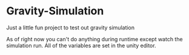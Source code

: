 # Gravity-Simulation
Just a little fun project to test out gravity simulation

As of right now you can't do anything during runtime except watch the simulation run. All of the variables are set in the unity editor.
